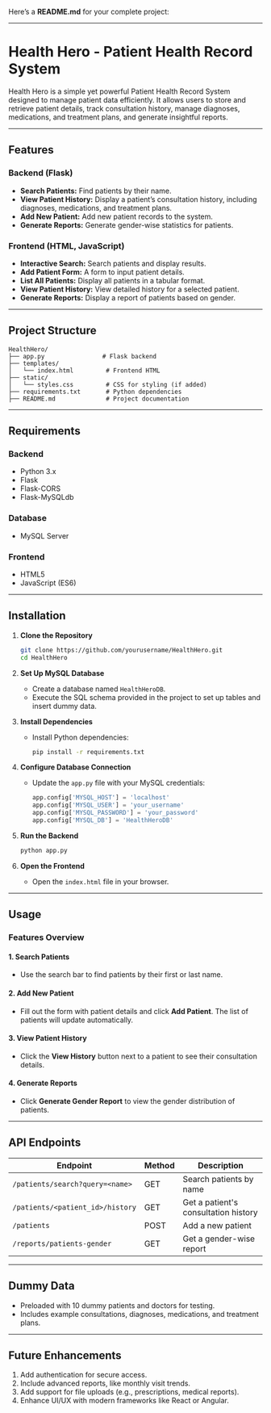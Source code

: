 Here’s a **README.md** for your complete project:

---

# Health Hero - Patient Health Record System

Health Hero is a simple yet powerful Patient Health Record System designed to manage patient data efficiently. It allows users to store and retrieve patient details, track consultation history, manage diagnoses, medications, and treatment plans, and generate insightful reports.

---

## Features

### Backend (Flask)
- **Search Patients:** Find patients by their name.
- **View Patient History:** Display a patient’s consultation history, including diagnoses, medications, and treatment plans.
- **Add New Patient:** Add new patient records to the system.
- **Generate Reports:** Generate gender-wise statistics for patients.

### Frontend (HTML, JavaScript)
- **Interactive Search:** Search patients and display results.
- **Add Patient Form:** A form to input patient details.
- **List All Patients:** Display all patients in a tabular format.
- **View Patient History:** View detailed history for a selected patient.
- **Generate Reports:** Display a report of patients based on gender.

---

## Project Structure

```
HealthHero/
├── app.py                # Flask backend
├── templates/
│   └── index.html         # Frontend HTML
├── static/
│   └── styles.css         # CSS for styling (if added)
├── requirements.txt       # Python dependencies
├── README.md              # Project documentation
```

---

## Requirements

### Backend
- Python 3.x
- Flask
- Flask-CORS
- Flask-MySQLdb

### Database
- MySQL Server

### Frontend
- HTML5
- JavaScript (ES6)

---

## Installation

1. **Clone the Repository**
   ```bash
   git clone https://github.com/yourusername/HealthHero.git
   cd HealthHero
   ```

2. **Set Up MySQL Database**
   - Create a database named `HealthHeroDB`.
   - Execute the SQL schema provided in the project to set up tables and insert dummy data.

3. **Install Dependencies**
   - Install Python dependencies:
     ```bash
     pip install -r requirements.txt
     ```

4. **Configure Database Connection**
   - Update the `app.py` file with your MySQL credentials:
     ```python
     app.config['MYSQL_HOST'] = 'localhost'
     app.config['MYSQL_USER'] = 'your_username'
     app.config['MYSQL_PASSWORD'] = 'your_password'
     app.config['MYSQL_DB'] = 'HealthHeroDB'
     ```

5. **Run the Backend**
   ```bash
   python app.py
   ```

6. **Open the Frontend**
   - Open the `index.html` file in your browser.

---

## Usage

### Features Overview

#### 1. **Search Patients**
   - Use the search bar to find patients by their first or last name.

#### 2. **Add New Patient**
   - Fill out the form with patient details and click **Add Patient**. The list of patients will update automatically.

#### 3. **View Patient History**
   - Click the **View History** button next to a patient to see their consultation details.

#### 4. **Generate Reports**
   - Click **Generate Gender Report** to view the gender distribution of patients.

---

## API Endpoints

| Endpoint                              | Method | Description                           |
|---------------------------------------|--------|---------------------------------------|
| `/patients/search?query=<name>`       | GET    | Search patients by name              |
| `/patients/<patient_id>/history`      | GET    | Get a patient's consultation history |
| `/patients`                           | POST   | Add a new patient                    |
| `/reports/patients-gender`            | GET    | Get a gender-wise report             |

---

## Dummy Data

- Preloaded with 10 dummy patients and doctors for testing.
- Includes example consultations, diagnoses, medications, and treatment plans.

---

## Future Enhancements

1. Add authentication for secure access.
2. Include advanced reports, like monthly visit trends.
3. Add support for file uploads (e.g., prescriptions, medical reports).
4. Enhance UI/UX with modern frameworks like React or Angular.
